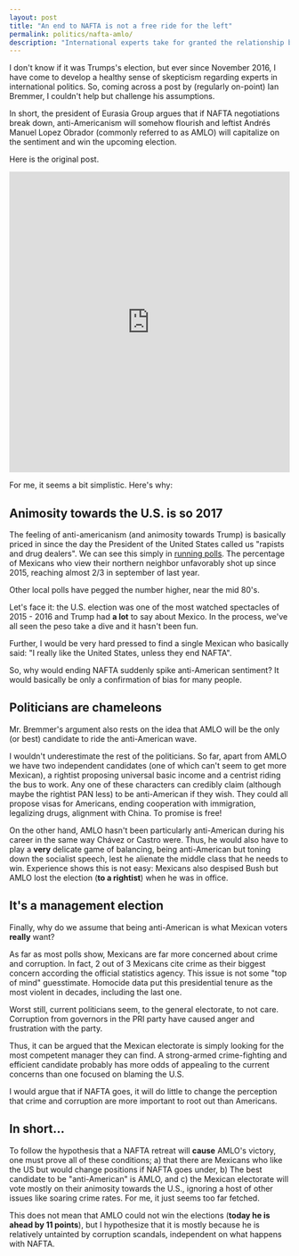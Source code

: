 ```yaml
---           
layout: post
title: "An end to NAFTA is not a free ride for the left"
permalink: politics/nafta-amlo/
description: "International experts take for granted the relationship between NAFTA's outcome and AMLO's shot at the presidency. Reality is more complicated."
---
```




I don't know if it was Trumps's election, but ever since November 2016, I have come to develop a healthy sense of skepticism regarding experts in international politics. So, coming across a post by (regularly on-point) Ian Bremmer, I couldn't help but challenge his assumptions. 


In short, the president of Eurasia Group argues that if NAFTA negotiations break down, anti-Americanism will somehow flourish and leftist Andrés Manuel Lopez Obrador (commonly referred to as AMLO) will capitalize on the sentiment and win the upcoming election.

Here is the original post.


<iframe src="https://www.linkedin.com/embed/feed/update/urn:li:activity:6354348090002145281" height="539" width="504" frameborder="0" allowfullscreen=""></iframe>


For me, it seems a bit simplistic. Here's why:


## Animosity towards the U.S. is so 2017

The feeling of anti-americanism (and animosity towards Trump) is basically priced in since the day the President of the United States called us "rapists and drug dealers". We can see this simply in [running polls](http://www.pewglobal.org/2017/09/14/dramatic-shifts-in-how-mexicans-see-the-u-s/). The percentage of Mexicans who view their northern neighbor unfavorably shot up since 2015, reaching almost 2/3 in september of last year. 


Other local polls have pegged the number higher, near the mid 80's. 


Let's face it: the U.S. election was one of the most watched spectacles of 2015 - 2016 and Trump had **a lot** to say about Mexico. In the process, we've all seen the peso take a dive and it hasn't been fun. 

Further, I would be very hard pressed to find a single Mexican who basically said: "I really like the United States, unless they end NAFTA". 

So, why would ending NAFTA suddenly spike anti-American sentiment? It would basically be only a confirmation of bias for many people. 


## Politicians are chameleons

Mr. Bremmer's argument also rests on the idea that AMLO will be the only (or best) candidate to ride the anti-American wave. 


I wouldn't underestimate the rest of the politicians. So far, apart from AMLO we have two independent candidates (one of which can't seem to get more Mexican), a rightist proposing universal basic income and a centrist riding the bus to work. 
Any one of these characters can credibly claim (although maybe the rightist PAN less) to be anti-American if they wish. They could all propose visas for Americans, ending cooperation with immigration, legalizing drugs, alignment with China. To promise is free!

On the other hand, AMLO hasn't been particularly anti-American during his career in the same way Chávez or Castro were. Thus, he would also have to play a **very** delicate game of balancing, being anti-American but toning down the socialist speech, lest he alienate the middle class that he needs to win. Experience shows this is not easy: Mexicans also despised Bush but AMLO lost the election (**to a rightist**) when he was in office.


## It's a management election

Finally, why do we assume that being anti-American is what Mexican voters **really** want? 

As far as most polls show, Mexicans are far more concerned about crime and corruption. In fact, 2 out of 3 Mexicans cite crime as their biggest concern according the official statistics agency. This issue is not some "top of mind" guesstimate. Homocide data put this presidential tenure as the most violent in decades, including the last one. 

Worst still, current politicians seem, to the general electorate, to not care. Corruption from governors in the PRI party have caused anger and frustration with the party. 

Thus, it can be argued that the Mexican electorate is simply looking for the most competent manager they can find. A strong-armed crime-fighting and efficient candidate probably has more odds of appealing to the current concerns than one focused on blaming the U.S.

I would argue that if NAFTA goes, it will do little to change the perception that crime and corruption are more important to root out than Americans.



## In short... 

To follow the hypothesis that a NAFTA retreat will **cause** AMLO's victory, one must prove all of these conditions; a) that there are Mexicans who like the US but would change positions if NAFTA goes under, b) The best candidate to be "anti-American" is AMLO, and c) the Mexican electorate will vote mostly on their animosity towards the U.S., ignoring a host of other issues like soaring crime rates. For me, it just seems too far fetched. 

This does not mean that AMLO could not win the elections (**today he is ahead by 11 points**), but I hypothesize that it is mostly because he is relatively untainted by corruption scandals, independent on what happens with NAFTA. 